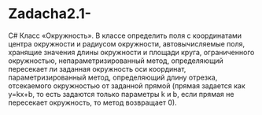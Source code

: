 # Zadacha2.1-
C#
Класс «Окружность». В классе определить поля с координатами центра
окружности и радиусом окружности, автовычисляемые поля, хранящие значения
длины окружности и площади круга, ограниченного окружностью,
непараметризированный метод, определяющий пересекает ли заданная
окружность оси координат, параметризированный метод, определяющий длину
отрезка, отсекаемого окружностью от заданной прямой (прямая задается как
y=kx+b, то есть задаются только параметры k и b, если прямая не пересекает
окружность, то метод возвращает 0).
